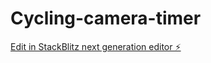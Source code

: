 # Cycling-camera-timer

[Edit in StackBlitz next generation editor ⚡️](https://stackblitz.com/~/github.com/dirkvz6/Cycling-camera-timer)